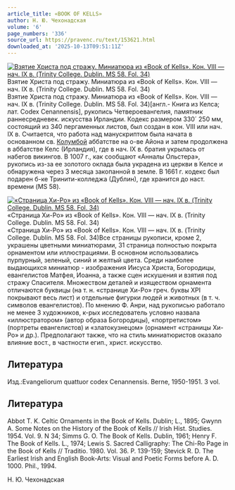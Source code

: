 ```yaml
---
article_title: «BOOK OF KELLS»
author: Н. Ю. Чехонадская
volume: '6'
page_numbers: '336'
source_url: https://pravenc.ru/text/153621.html
downloaded_at: '2025-10-13T09:51:11Z'
---
```


[![Взятие Христа под стражу. Миниатюра из «Book of Kells». Кон. VIII — нач. IX в. (Trinity College. Dublin. MS 58. Fol. 34)](https://pravenc.ru/data/220/461/1234/i200.jpg "Кликните для увеличения картинки")](https://pravenc.ru/data/220/461/1234/i400.jpg)Взятие Христа под стражу. Миниатюра из «Book of Kells». Кон. VIII — нач. IX в. (Trinity College. Dublin. MS 58. Fol. 34)  
Взятие Христа под стражу. Миниатюра из «Book of Kells». Кон. VIII — нач. IX в. (Trinity College. Dublin. MS 58. Fol. 34)[англ.- Книга из Келса; лат. Codex Cenannensis], рукопись Четвероевангелия, памятник раннесредневек. искусства Ирландии. Кодекс размером 330´
250 мм, состоящий из 340 пергаменных листов, был создан в кон. VIII или нач. IX в. Считается, что работа над манускриптом была начата в основанном св. [Колумбой](https://pravenc.ru/text/Колумбой.html) аббатстве на о-ве Айона и затем продолжена в аббатстве Келс (Ирландия), где в нач. IX в. братия укрылась от набегов викингов. В 1007 г., как сообщают «Анналы Ольстера», рукопись из-за ее золотого оклада была украдена из церкви в Келсе и обнаружена через 3 месяца закопанной в земле. В 1661 г. кодекс был подарен б-ке Тринити-колледжа (Дублин), где хранится до наст. времени (MS 58).

[![«Страница Хи-Ро» из «Book of Kells». Кон. VIII — нач. IX в. (Trinity College. Dublin. MS 58. Fol. 34)](https://pravenc.ru/data/196/461/1234/i200.jpg "Кликните для увеличения картинки")](https://pravenc.ru/data/196/461/1234/i400.jpg)«Страница Хи-Ро» из «Book of Kells». Кон. VIII — нач. IX в. (Trinity College. Dublin. MS 58. Fol. 34)  
«Страница Хи-Ро» из «Book of Kells». Кон. VIII — нач. IX в. (Trinity College. Dublin. MS 58. Fol. 34)Все страницы рукописи, кроме 2, украшены цветными миниатюрами, 31 страница полностью покрыта орнаментом или иллюстрациями. В основном использовались пурпурный, зеленый, синий и желтый цвета. Среди наиболее выдающихся миниатюр - изображения Иисуса Христа, Богородицы, евангелистов Матфея, Иоанна, а также сцен искушения и взятия под стражу Спасителя. Множеством деталей и изяществом орнамента отличаются буквицы (на т. н. «странице Хи-Ро» греч. буквы XPI покрывают весь лист) и отдельные фигурки людей и животных (в т. ч. символов евангелистов). По мнению Ф. Анри, над рукописью работало не менее 3 художников, к-рых исследователь условно назвала «иллюстратором» (автор образа Богородицы), «портретистом» (портреты евангелистов) и «златокузнецом» (орнамент «страницы Хи-Ро» и др.). Предполагают также, что на стиль миниатюристов оказало влияние вост., в частности егип., христ. искусство.

## Литература

Изд.:Evangeliorum quattuor codex Cenannensis. Berne, 1950-1951. 3 vol.

## Литература

Abbot T. K. Celtic Ornaments in the Book of Kells. Dublin; L., 1895; Gwynn A. Some Notes on the History of the Book of Kells // Irish Hist. Studies. 1954. Vol. 9. N 34; Simms G. O. The Book of Kells. Dublin, 1961; Henry F. The Book of Kells. L., 1974; Lewis S. Sacred Calligraphy: The Chi-Ro Page in the Book of Kells // Traditio. 1980. Vol. 36. P. 139-159; Stevick R. D. The Earliest Irish and English Book-Arts: Visual and Poetic Forms before A. D. 1000. Phil., 1994.

Н. Ю. Чехонадская
